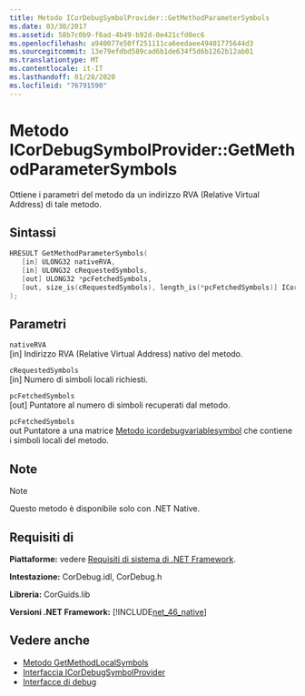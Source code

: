```yaml
---
title: Metodo ICorDebugSymbolProvider::GetMethodParameterSymbols
ms.date: 03/30/2017
ms.assetid: 58b7c0b9-f6ad-4b49-b92d-0e421cfd0ec6
ms.openlocfilehash: a940077e50ff251111ca6eedaee49401775644d3
ms.sourcegitcommit: 13e79efdbd589cad6b1de634f5d6b1262b12ab01
ms.translationtype: MT
ms.contentlocale: it-IT
ms.lasthandoff: 01/28/2020
ms.locfileid: "76791590"
---
```

# <a name="icordebugsymbolprovidergetmethodparametersymbols-method"></a>Metodo ICorDebugSymbolProvider::GetMethodParameterSymbols
Ottiene i parametri del metodo da un indirizzo RVA (Relative Virtual Address) di tale metodo.  
  
## <a name="syntax"></a>Sintassi  
  
```cpp  
HRESULT GetMethodParameterSymbols(  
   [in] ULONG32 nativeRVA,  
   [in] ULONG32 cRequestedSymbols,  
   [out] ULONG32 *pcFetchedSymbols,  
   [out, size_is(cRequestedSymbols), length_is(*pcFetchedSymbols)] ICorDebugVariableSymbol *pSymbols[]  
);  
```  
  
## <a name="parameters"></a>Parametri  
 `nativeRVA`  
 [in] Indirizzo RVA (Relative Virtual Address) nativo del metodo.  
  
 `cRequestedSymbols`  
 [in] Numero di simboli locali richiesti.  
  
 `pcFetchedSymbols`  
 [out] Puntatore al numero di simboli recuperati dal metodo.  
  
 `pcFetchedSymbols`  
 out Puntatore a una matrice [Metodo icordebugvariablesymbol](icordebugvariablesymbol-interface.md) che contiene i simboli locali del metodo.  
  
## <a name="remarks"></a>Note  
  
> [!NOTE]
> Questo metodo è disponibile solo con .NET Native.  
  
## <a name="requirements"></a>Requisiti di  
 **Piattaforme:** vedere [Requisiti di sistema di .NET Framework](../../../../docs/framework/get-started/system-requirements.md).  
  
 **Intestazione:** CorDebug.idl, CorDebug.h  
  
 **Libreria:** CorGuids.lib  
  
 **Versioni .NET Framework:** [!INCLUDE[net_46_native](../../../../includes/net-46-native-md.md)]  
  
## <a name="see-also"></a>Vedere anche

- [Metodo GetMethodLocalSymbols](icordebugsymbolprovider-getmethodlocalsymbols-method.md)
- [Interfaccia ICorDebugSymbolProvider](icordebugsymbolprovider-interface.md)
- [Interfacce di debug](debugging-interfaces.md)
